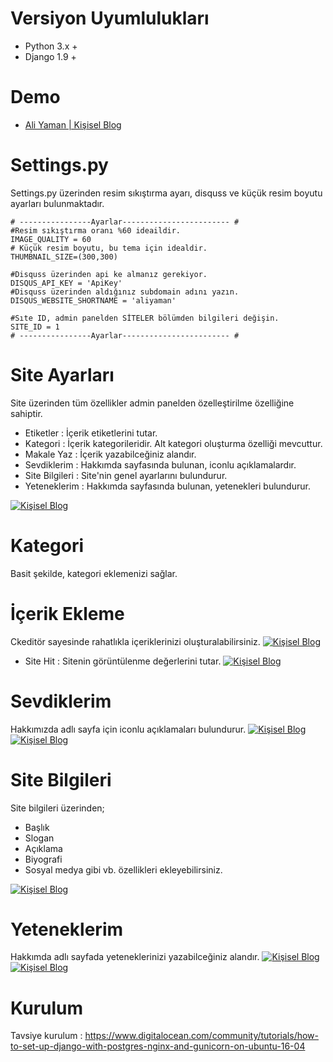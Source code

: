 # Versiyon Uyumlulukları

* Python 3.x +
* Django 1.9 +

# Demo

* <a href="http://aliyaman.org">Ali Yaman | Kişisel Blog</a>

# Settings.py 
Settings.py üzerinden resim sıkıştırma ayarı, disquss ve küçük resim boyutu ayarları bulunmaktadır.

    # ----------------Ayarlar------------------------ #
    #Resim sıkıştırma oranı %60 ideaildir.
    IMAGE_QUALITY = 60
    # Küçük resim boyutu, bu tema için idealdir.
    THUMBNAIL_SIZE=(300,300)
    
    #Disquss üzerinden api ke almanız gerekiyor.
    DISQUS_API_KEY = 'ApiKey'
    #Disquss üzerinden aldığınız subdomain adını yazın.
    DISQUS_WEBSITE_SHORTNAME = 'aliyaman'
    
    #Sıte ID, admin panelden SİTELER bölümden bilgileri değişin.
    SITE_ID = 1
    # ----------------Ayarlar------------------------ #
    


# Site Ayarları

Site üzerinden tüm özellikler admin panelden özelleştirilme özelliğine sahiptir.

* Etiketler : İçerik etiketlerini tutar.
* Kategori : İçerik kategorileridir. Alt kategori oluşturma özelliği mevcuttur.
* Makale Yaz : İçerik yazabilceğiniz alandır.
* Sevdiklerim : Hakkımda sayfasında bulunan, iconlu açıklamalardır.
* Site Bilgileri : Site'nin genel ayarlarını bulundurur.
* Yeteneklerim : Hakkımda sayfasında bulunan, yetenekleri bulundurur.

<a href="http://aliyaman.org"><img src="http://image.prntscr.com/image/a0731d6c2ae0449b808033475f715ece.png" alt="Kişisel Blog"></a>

# Kategori
Basit şekilde, kategori eklemenizi sağlar.

# İçerik Ekleme
Ckeditör sayesinde rahatlıkla içeriklerinizi oluşturalabilirsiniz.
<a href="http://aliyaman.org"><img src="http://image.prntscr.com/image/eb2ef637ae9e438fa244e2c35238e27d.png" alt="Kişisel Blog"></a>

* Site Hit : Sitenin görüntülenme değerlerini tutar.
<a href="http://aliyaman.org"><img src="http://image.prntscr.com/image/47aa96ade52246ed9852d2d7bc52892e.png" alt="Kişisel Blog"></a>

# Sevdiklerim
Hakkımızda adlı sayfa için iconlu açıklamaları bulundurur.
<a href="http://aliyaman.org"><img src="http://image.prntscr.com/image/abe3b45ff3284f2c90da36bf1fd64482.png" alt="Kişisel Blog"></a>
<a href="http://aliyaman.org"><img src="http://image.prntscr.com/image/60693f8f460845fa9b27122ad82de309.png" alt="Kişisel Blog"></a>

# Site Bilgileri
Site bilgileri üzerinden;

* Başlık
* Slogan
* Açıklama
* Biyografi
* Sosyal medya 
gibi vb. özellikleri ekleyebilirsiniz.

<a href="http://aliyaman.org"><img src="http://image.prntscr.com/image/8e2b663e2bea45d683a69d4afb9757fa.png" alt="Kişisel Blog"></a>

# Yeteneklerim
Hakkımda adlı sayfada yeteneklerinizi yazabilceğiniz alandır.
<a href="http://aliyaman.org"><img src="http://image.prntscr.com/image/3a66844fbf4a4a6e86aa8e772b198c12.png" alt="Kişisel Blog"></a>
<a href="http://aliyaman.org"><img src="http://image.prntscr.com/image/26145f7f02cc42fc853ac5866c5454c8.png" alt="Kişisel Blog"></a>

# Kurulum

Tavsiye kurulum : https://www.digitalocean.com/community/tutorials/how-to-set-up-django-with-postgres-nginx-and-gunicorn-on-ubuntu-16-04
